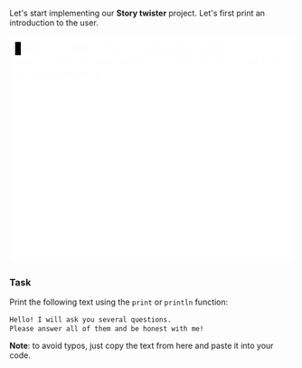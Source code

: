 Let's start implementing our **Story twister** project. Let's first print an introduction to the user.

<div class="hint" title="Click me to view what the project will look like after completing all tasks of this project">

![The game's example](../../utils/src/main/resources/images/part1/first.date/game.gif "The game's example")

</div>

### Task

Print the following text using the `print` or `println` function:
```text
Hello! I will ask you several questions.
Please answer all of them and be honest with me!
```

**Note**: to avoid typos, just copy the text from here and paste it into your code.
